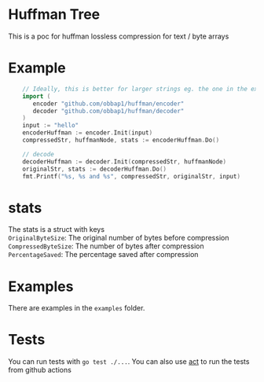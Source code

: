 # Huffman Tree
This is a poc for huffman lossless compression for text / byte arrays

# Example
```go
    // Ideally, this is better for larger strings eg. the one in the examples/example.go file
    import (
       encoder "github.com/obbap1/huffman/encoder"
       decoder "github.com/obbap1/huffman/decoder"
    )
    input := "hello"
    encoderHuffman := encoder.Init(input)
    compressedStr, huffmanNode, stats := encoderHuffman.Do() 

    // decode
    decoderHuffman := decoder.Init(compressedStr, huffmanNode)
    originalStr, stats := decoderHuffman.Do()
    fmt.Printf("%s, %s and %s", compressedStr, originalStr, input)

```

# stats 
The stats is a struct with keys <br>
`OriginalByteSize`: The original number of bytes before compression <br>
`CompressedByteSize`: The number of bytes after compression<br>
`PercentageSaved`: The percentage saved after compression <br>

# Examples
There are examples in the `examples` folder. 

# Tests
You can run tests with `go test ./...`. 
You can also use [act](https://github.com/nektos/act) to run the tests from github actions